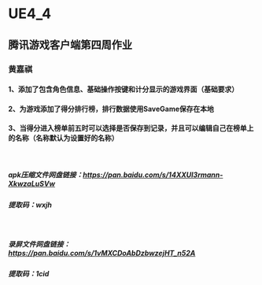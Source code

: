 # UE4_4
## 腾讯游戏客户端第四周作业
### 黄嘉祺

#### 1、添加了包含角色信息、基础操作按键和计分显示的游戏界面（基础要求）
#### 2、为游戏添加了得分排行榜，排行数据使用SaveGame保存在本地
#### 3、当得分进入榜单前五时可以选择是否保存到记录，并且可以编辑自己在榜单上的名称（名称默认为设置好的名称）
<br/>

##### apk压缩文件网盘链接：https://pan.baidu.com/s/14XXUl3rmann-XkwzaLuSVw 
##### 提取码：wxjh 
<br/>

#####  录屏文件网盘链接：https://pan.baidu.com/s/1vMXCDoAbDzbwzejHT_n52A 
#####  提取码：1cid 
